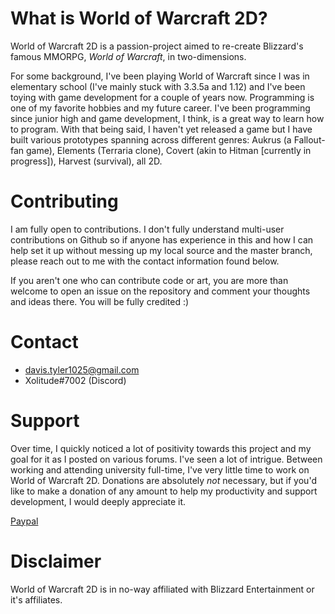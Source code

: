 # What is World of Warcraft 2D?
World of Warcraft 2D is a passion-project aimed to re-create Blizzard's famous MMORPG, _World of Warcraft_, in two-dimensions.

For some background, I've been playing World of Warcraft since I was in elementary school (I've mainly stuck with 3.3.5a and 1.12) and I've been toying with game development for a couple of years now. Programming is one of my favorite hobbies and my future career. I've been programming since junior high and game development, I think, is a great way to learn how to program. With that being said, I haven't yet released a game but I have built various prototypes spanning across different genres: Aukrus (a Fallout-fan game), Elements (Terraria clone), Covert (akin to Hitman [currently in progress]), Harvest (survival), all 2D. 

# Contributing
I am fully open to contributions. I don't fully understand multi-user contributions on Github so if anyone has experience in this and how I can help set it up without messing up my local source and the master branch, please reach out to me with the contact information found below.

If you aren't one who can contribute code or art, you are more than welcome to open an issue on the repository and comment your thoughts and ideas there. You will be fully credited :)

# Contact
- davis.tyler1025@gmail.com
- Xolitude#7002 (Discord)

# Support
Over time, I quickly noticed a lot of positivity towards this project and my goal for it as I posted on various forums. I've seen a lot of intrigue. Between working and attending university full-time, I've very little time to work on World of Warcraft 2D. Donations are absolutely _not_ necessary, but if you'd like to make a donation of any amount to help my productivity and support development, I would deeply appreciate it.

[Paypal](https://www.paypal.com/cgi-bin/webscr?cmd=_donations&business=XFRJBWAD9VVZG&item_name=Support+development+and+future+projects&currency_code=USD&source=url)

# Disclaimer
World of Warcraft 2D is in no-way affiliated with Blizzard Entertainment or it's affiliates.

